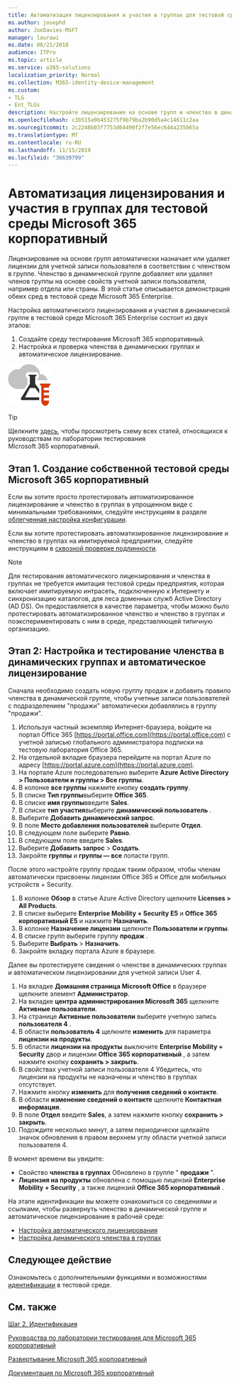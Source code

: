 ```yaml
---
title: Автоматизация лицензирования и участия в группах для тестовой среды Microsoft 365 корпоративный
ms.author: josephd
author: JoeDavies-MSFT
manager: laurawi
ms.date: 08/21/2018
audience: ITPro
ms.topic: article
ms.service: o365-solutions
localization_priority: Normal
ms.collection: M365-identity-device-management
ms.custom:
- TLG
- Ent_TLGs
description: Настройте лицензирование на основе групп и членство в динамической группе в тестовой среде Microsoft 365 Enterprise.
ms.openlocfilehash: c3b515a9b453275f9b79ba2b90d5a4c14611c2aa
ms.sourcegitcommit: 2c2248b03f7753d64490f2f7e56ec644a235b65a
ms.translationtype: MT
ms.contentlocale: ru-RU
ms.lasthandoff: 11/15/2019
ms.locfileid: "38639799"
---
```

# <a name="automate-licensing-and-group-membership-for-your-microsoft-365-enterprise-test-environment"></a>Автоматизация лицензирования и участия в группах для тестовой среды Microsoft 365 корпоративный

Лицензирование на основе групп автоматически назначает или удаляет лицензии для учетной записи пользователя в соответствии с членством в группе. Членство в динамической группе добавляет или удаляет членов группы на основе свойств учетной записи пользователя, например отдела или страны. В этой статье описывается демонстрация обеих сред в тестовой среде Microsoft 365 Enterprise.

Настройка автоматического лицензирования и участия в динамической группе в тестовой среде Microsoft 365 Enterprise состоит из двух этапов:

1. Создайте среду тестирования Microsoft 365 корпоративный.
2. Настройка и проверка членства в динамических группах и автоматическое лицензирование.

![Руководства по лаборатории тестирования для Microsoft Cloud](media/m365-enterprise-test-lab-guides/cloud-tlg-icon.png) 
    
> [!TIP]
> Щелкните [здесь](media/m365-enterprise-test-lab-guides/Microsoft365EnterpriseTLGStack.pdf), чтобы просмотреть схему всех статей, относящихся к руководствам по лаборатории тестирования Microsoft 365 корпоративный.
  
## <a name="phase-1-build-out-your-microsoft-365-enterprise-test-environment"></a>Этап 1. Создание собственной тестовой среды Microsoft 365 корпоративный

Если вы хотите просто протестировать автоматизированное лицензирование и членство в группах в упрощенном виде с минимальными требованиями, следуйте инструкциям в разделе [облегченная настройка конфигурации](lightweight-base-configuration-microsoft-365-enterprise.md).
  
Если вы хотите протестировать автоматизированное лицензирование и членство в группах на имитируемой предприятии, следуйте инструкциям в [сквозной проверке подлинности](pass-through-auth-m365-ent-test-environment.md).
  
> [!NOTE]
> Для тестирования автоматического лицензирования и членства в группах не требуется имитация тестовой среды предприятия, которая включает имитируемую интрасеть, подключенную к Интернету и синхронизацию каталогов, для леса доменных служб Active Directory (AD DS). Он предоставляется в качестве параметра, чтобы можно было протестировать автоматизированное членство и членство в группах и поэкспериментировать с ним в среде, представляющей типичную организацию. 
  
## <a name="phase-2-configure-and-test-dynamic-group-membership-and-automatic-licensing"></a>Этап 2: Настройка и тестирование членства в динамических группах и автоматическое лицензирование

Сначала необходимо создать новую группу продаж и добавить правило членства в динамической группе, чтобы учетные записи пользователей с подразделением "продажи" автоматически добавлялись в группу "продажи".

1. Используя частный экземпляр Интернет-браузера, войдите на портал Office 365 [https://portal.office.com](https://portal.office.com) с учетной записью глобального администратора подписки на тестовую лаборатория Office 365.
2. На отдельной вкладке браузера перейдите на портал Azure по адресу [https://portal.azure.com](https://portal.azure.com).
3. На портале Azure последовательно выберите **Azure Active Directory > Пользователи и группы > Все группы**.
4. В колонке **все группы** нажмите кнопку **создать группу**.
5. В списке **Тип группы**выберите **Office 365**.
6. В списке **имя группы**введите **Sales**.
7. В списке **тип участия**выберите **динамический пользователь** .
8. Выберите **Добавить динамический запрос**.
9. В поле **Место добавления пользователей** выберите **Отдел**.
10. В следующем поле выберите **Равно**.
11. В следующем поле введите **Sales**.
12. Выберите **Добавить запрос** > **Создать**.
13. Закройте **группы** и **группы — все** лопасти групп.

После этого настройте группу продаж таким образом, чтобы членам автоматически присвоены лицензии Office 365 и Office для мобильных устройств + Security.

1. В колонке **Обзор** в статье Azure Active Directory щелкните **Licenses > All Products**.
2. В списке выберите **Enterprise Mobility + Security E5** и **Office 365 корпоративный E5** и нажмите **Назначить**.
3. В колонке **Назначение лицензии** щелкните **Пользователи и группы**.
4. В списке групп выберите группу **продаж** .
5. Выберите **Выбрать** > **Назначить**.
6. Закройте вкладку портала Azure в браузере.

Далее вы протестируете сведения о членстве в динамических группах и автоматическом лицензировании для учетной записи User 4. 

1. На вкладке **Домашняя страница Microsoft Office** в браузере щелкните элемент **Администратор**.
2. На вкладке **центра администрирования Microsoft 365** щелкните **Активные пользователи**.
3. На странице **Активные пользователи** выберите учетную запись **пользователя 4** .
4. В области **пользователь 4** щелкните **изменить** для параметра **лицензии на продукты**.
5. В области **лицензии на продукты** выключите **Enterprise Mobility + Security** двор и лицензии **Office 365 корпоративный** , а затем нажмите кнопку **сохранить > закрыть**.
6. В свойствах учетной записи пользователя 4 Убедитесь, что лицензии на продукты не назначены и членство в группах отсутствует.
7. Нажмите кнопку **изменить** для **получения сведений о контакте**.
8. В области **изменение сведений о контакте** щелкните **Контактная информация**.
9. В поле **Отдел** введите **Sales**, а затем нажмите кнопку **сохранить > закрыть**.
10. Подождите несколько минут, а затем периодически щелкайте значок обновления в правом верхнем углу области учетной записи пользователя 4. 

В момент времени вы увидите:

- Свойство **членства в группах** Обновлено в группе " **продажи** ".
- **Лицензия на продукты** обновлена с помощью лицензий **Enterprise Mobility + Security** , а также лицензий **Office 365 корпоративный** .

На этапе идентификации вы можете ознакомиться со сведениями и ссылками, чтобы развернуть членство в динамической группе и автоматическое лицензирование в рабочей среде:

- [Настройка автоматического лицензирования](identity-use-group-management.md#identity-group-license)
- [Настройка динамического членства в группах](identity-use-group-management.md#identity-dyn-groups)

## <a name="next-step"></a>Следующее действие

Ознакомьтесь с дополнительными функциями и возможностями [идентификации](m365-enterprise-test-lab-guides.md#identity) в тестовой среде.

## <a name="see-also"></a>См. также

[Шаг 2. Идентификация](identity-infrastructure.md)

[Руководства по лаборатории тестирования для Microsoft 365 корпоративный](m365-enterprise-test-lab-guides.md)

[Развертывание Microsoft 365 корпоративный](deploy-microsoft-365-enterprise.md)

[Документация по Microsoft 365 корпоративный](https://docs.microsoft.com/microsoft-365-enterprise/)
